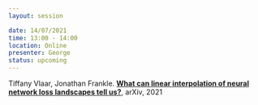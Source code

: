 ```yaml
---
layout: session

date: 14/07/2021
time: 13:00 - 14:00
location: Online
presenter: George
status: upcoming
---
```

Tiffany Vlaar, Jonathan Frankle.
**[What can linear interpolation of neural network loss landscapes tell us?](
papers/0070-what-can-linear-interpolation-of-nn-loss-landscapes-tell-us)**,
arXiv,
2021
